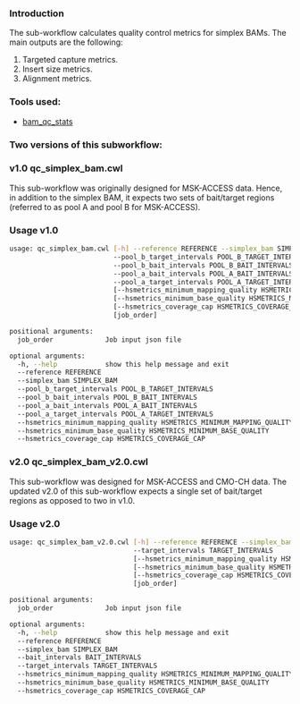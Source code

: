 ### Introduction
The sub-workflow calculates quality control metrics for simplex BAMs. The main outputs are the following:

1. Targeted capture metrics.
2. Insert size metrics.
3. Alignment metrics.


### Tools used:

- [bam_qc_stats](../bam_qc_stats/README.md)

### Two versions of this subworkflow:
### v1.0 qc_simplex_bam.cwl

This sub-workflow was originally designed for MSK-ACCESS data. Hence, in addition to the simplex BAM, it expects two sets of bait/target regions (referred to as pool A and pool B for MSK-ACCESS).

### Usage v1.0

```bash
usage: qc_simplex_bam.cwl [-h] --reference REFERENCE --simplex_bam SIMPLEX_BAM
                          --pool_b_target_intervals POOL_B_TARGET_INTERVALS
                          --pool_b_bait_intervals POOL_B_BAIT_INTERVALS
                          --pool_a_bait_intervals POOL_A_BAIT_INTERVALS
                          --pool_a_target_intervals POOL_A_TARGET_INTERVALS
                          [--hsmetrics_minimum_mapping_quality HSMETRICS_MINIMUM_MAPPING_QUALITY]
                          [--hsmetrics_minimum_base_quality HSMETRICS_MINIMUM_BASE_QUALITY]
                          [--hsmetrics_coverage_cap HSMETRICS_COVERAGE_CAP]
                          [job_order]

positional arguments:
  job_order             Job input json file

optional arguments:
  -h, --help            show this help message and exit
  --reference REFERENCE
  --simplex_bam SIMPLEX_BAM
  --pool_b_target_intervals POOL_B_TARGET_INTERVALS
  --pool_b_bait_intervals POOL_B_BAIT_INTERVALS
  --pool_a_bait_intervals POOL_A_BAIT_INTERVALS
  --pool_a_target_intervals POOL_A_TARGET_INTERVALS
  --hsmetrics_minimum_mapping_quality HSMETRICS_MINIMUM_MAPPING_QUALITY
  --hsmetrics_minimum_base_quality HSMETRICS_MINIMUM_BASE_QUALITY
  --hsmetrics_coverage_cap HSMETRICS_COVERAGE_CAP
```
### v2.0 qc_simplex_bam_v2.0.cwl
This sub-workflow was designed for MSK-ACCESS and CMO-CH data. The updated v2.0 of this sub-workflow expects a single set of bait/target regions as opposed to two in v1.0.

### Usage v2.0

```bash
usage: qc_simplex_bam_v2.0.cwl [-h] --reference REFERENCE --simplex_bam SIMPLEX_BAM --bait_intervals BAIT_INTERVALS
                               --target_intervals TARGET_INTERVALS
                               [--hsmetrics_minimum_mapping_quality HSMETRICS_MINIMUM_MAPPING_QUALITY]
                               [--hsmetrics_minimum_base_quality HSMETRICS_MINIMUM_BASE_QUALITY]
                               [--hsmetrics_coverage_cap HSMETRICS_COVERAGE_CAP]
                               [job_order]

positional arguments:
  job_order             Job input json file

optional arguments:
  -h, --help            show this help message and exit
  --reference REFERENCE
  --simplex_bam SIMPLEX_BAM
  --bait_intervals BAIT_INTERVALS
  --target_intervals TARGET_INTERVALS
  --hsmetrics_minimum_mapping_quality HSMETRICS_MINIMUM_MAPPING_QUALITY
  --hsmetrics_minimum_base_quality HSMETRICS_MINIMUM_BASE_QUALITY
  --hsmetrics_coverage_cap HSMETRICS_COVERAGE_CAP
  ```